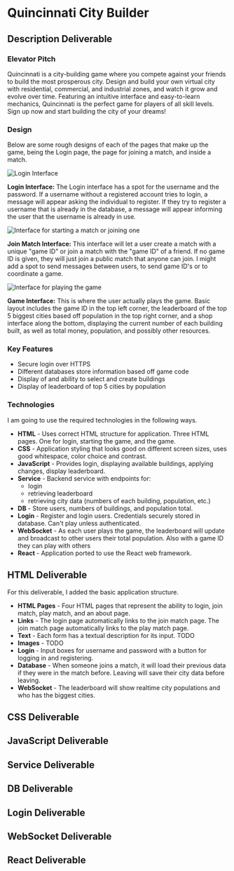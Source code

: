 # Quincinnati City Builder

## Description Deliverable

### Elevator Pitch

Quincinnati is a city-building game where you compete against your friends to build the most prosperous city. Design and build your own virtual city with residential, commercial, and industrial zones, and watch it grow and evolve over time. Featuring an intuitive interface and easy-to-learn mechanics, Quincinnati is the perfect game for players of all skill levels. Sign up now and start building the city of your dreams!

### Design

Below are some rough designs of each of the pages that make up the game, being the Login page, the page for joining a match, and inside a match.

![Login Interface](https://user-images.githubusercontent.com/112978030/236575904-d9f37648-e8f1-4113-83e3-25a50cdaefe8.jpg)

**Login Interface:** The Login interface has a spot for the username and the password. If a username without a registered account tries to login, a message will appear asking the individual to register. If they try to register a username that is already in the database, a message will appear informing the user that the username is already in use.

![Interface for starting a match or joining one](https://user-images.githubusercontent.com/112978030/236575942-f9784546-a2af-49ea-beec-f6e17960715a.jpg)

**Join Match Interface:** This interface will let a user create a match with a unique "game ID" or join a match with the "game ID" of a friend. If no game ID is given, they will just join a public match that anyone can join. I might add a spot to send messages between users, to send game ID's or to coordinate a game.

![Interface for playing the game](https://user-images.githubusercontent.com/112978030/236575982-6dc3dcae-6421-4dea-958d-6ec6bd28f87e.jpg)

**Game Interface:** This is where the user actually plays the game. Basic layout includes the game ID in the top left corner, the leaderboard of the top 5 biggest cities based off population in the top right corner, and a shop interface along the bottom, displaying the current number of each building built, as well as total money, population, and possibly other resources.

### Key Features

- Secure login over HTTPS
- Different databases store information based off game code
- Display of and ability to select and create buildings
- Display of leaderboard of top 5 cities by population

### Technologies

I am going to use the required technologies in the following ways.

- **HTML** - Uses correct HTML structure for application. Three HTML pages. One for login, starting the game, and the game.
- **CSS** - Application styling that looks good on different screen sizes, uses good whitespace, color choice and contrast.
- **JavaScript** - Provides login, displaying available buildings, applying changes, display leaderboard.
- **Service** - Backend service with endpoints for:
  - login
  - retrieving leaderboard
  - retrieving city data (numbers of each building, population, etc.)
- **DB** - Store users, numbers of buildings, and population total.
- **Login** - Register and login users. Credentials securely stored in database. Can't play unless authenticated.
- **WebSocket** - As each user plays the game, the leaderboard will update and broadcast to other users their total population. Also with a game ID they can play with others
- **React** - Application ported to use the React web framework.

## HTML Deliverable
For this deliverable, I added the basic application structure.
- **HTML Pages** - Four HTML pages that represent the ability to login, join match, play match, and an about page.
- **Links** - The login page automatically links to the join match page. The join match page automatically links to the play match page.
- **Text** - Each form has a textual description for its input. TODO
- **Images** - TODO
- **Login** - Input boxes for username and password with a button for logging in and registering.
- **Database** - When someone joins a match, it will load their previous data if they were in the match before. Leaving will save their city data before leaving.
- **WebSocket** - The leaderboard will show realtime city populations and who has the biggest cities.

## CSS Deliverable

## JavaScript Deliverable

## Service Deliverable

## DB Deliverable

## Login Deliverable

## WebSocket Deliverable

## React Deliverable
